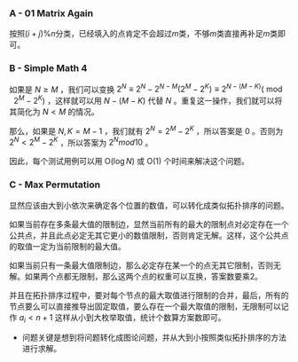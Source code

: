 ### A - 01 Matrix Again
按照$(i+j)\% n$分类，已经填入的点肯定不会超过$m$类，不够$m$类直接再补足$m$类即可。

### B - Simple Math 4

如果是 $N \ge M$ ，我们可以变换 $2^N \equiv 2^N - 2^{N-M}(2^M - 2^K) \equiv 2^{N-(M-K)} (\bmod\ 2^M - 2^K)$ ，这样就可以用 $N-(M-K)$ 代替 $N$ 。重复这一操作，我们就可以将其简化为 $N < M$ 的情况。

那么，如果是 $N,K = M-1$ ，我们就有 $2^N = 2^M - 2^K$ ，所以答案是 $0$ 。否则为 $2^N < 2^M - 2^K$ ，所以答案为 $2^N mod 10$ 。

因此，每个测试用例可以用 $\mathrm{O}(\log N)$ 或 $\mathrm{O}(1)$ 个时间来解决这个问题。

### C - Max Permutation

显然应该由大到小依次来确定各个位置的数值，可以转化成类似拓扑排序的问题。

如果当前存在多条最大值的限制边，显然当前所有的最大的限制点对必定存在一个公共点，并且此点必定无其它更小的数值限制，否则肯定无解。这样，这个公共点的取值一定为当前限制的最大值。

如果当前只有一条最大值限制边，那么必定存在某一个的点无其它限制，否则无解。如果两个点都无限制，那么这两个点的权重可以互换，答案数要乘2。

并且在拓扑排序过程中，要对每个节点的最大取值进行限制的合并，最后，所有的节点要么可以直接推导出固定取值，要么存在一个最大取值的限制，无限制可以记作 $a_i < n + 1$ 这样从小到大枚举取值，统计个数算方案数即可。

- 问题关键是想到将问题转化成图论问题，并从大到小按照类似拓扑排序的方法进行求解。


